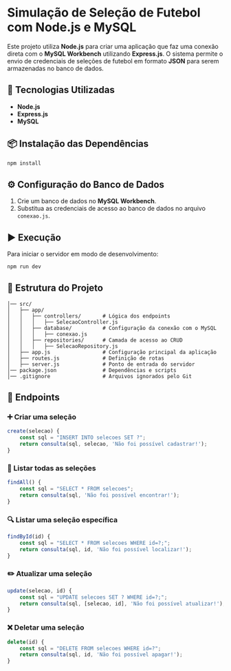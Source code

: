# Simulação de Seleção de Futebol com Node.js e MySQL

Este projeto utiliza **Node.js** para criar uma aplicação que faz uma conexão direta com o **MySQL Workbench** utilizando **Express.js**. O sistema permite o envio de credenciais de seleções de futebol em formato **JSON** para serem armazenadas no banco de dados.

## 🚀 Tecnologias Utilizadas

- **Node.js**
- **Express.js**
- **MySQL**

## 📦 Instalação das Dependências

```sh
npm install
```

## ⚙️ Configuração do Banco de Dados

1. Crie um banco de dados no **MySQL Workbench**.
2. Substitua as credenciais de acesso ao banco de dados no arquivo `conexao.js`.

## ▶️ Execução

Para iniciar o servidor em modo de desenvolvimento:

```sh
npm run dev
```

## 📂 Estrutura do Projeto

```
│── src/
│   ├── app/
│   │   ├── controllers/       # Lógica dos endpoints
│   │   │   ├── SelecaoController.js
│   │   ├── database/          # Configuração da conexão com o MySQL
│   │   │   ├── conexao.js
│   │   ├── repositories/      # Camada de acesso ao CRUD
│   │   │   ├── SelecaoRepository.js
│   ├── app.js                 # Configuração principal da aplicação
│   ├── routes.js              # Definição de rotas
│   ├── server.js              # Ponto de entrada do servidor
│── package.json               # Dependências e scripts
│── .gitignore                 # Arquivos ignorados pelo Git
```

## 🔗 Endpoints

### ➕ Criar uma seleção
```js
create(selecao) {
    const sql = "INSERT INTO selecoes SET ?";
    return consulta(sql, selecao, 'Não foi possível cadastrar!');
}
```

### 📜 Listar todas as seleções
```js
findAll() {
    const sql = "SELECT * FROM selecoes";
    return consulta(sql, 'Não foi possível encontrar!');
}
```

### 🔍 Listar uma seleção específica
```js
findById(id) {
    const sql = "SELECT * FROM selecoes WHERE id=?;";
    return consulta(sql, id, 'Não foi possível localizar!');
}
```

### ✏️ Atualizar uma seleção
```js
update(selecao, id) {
    const sql = "UPDATE selecoes SET ? WHERE id=?;";
    return consulta(sql, [selecao, id], 'Não foi possível atualizar!');
}
```

### ❌ Deletar uma seleção
```js
delete(id) {  
    const sql = "DELETE FROM selecoes WHERE id=?";
    return consulta(sql, id, 'Não foi possível apagar!');
}
```



